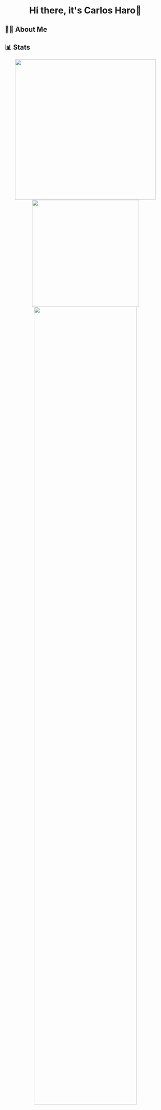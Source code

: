 <div id="header" align="center">
  <h1> Hi there, it's Carlos Haro👋</h1>
</div>

## 🧑‍💻 About Me

## 📊 Stats

<div align="center">

  <img src="https://github-readme-stats.vercel.app/api?username=carlosviniharo&show_icons=true&theme=tokyonight&layout=compact" style="width: 440px; max-width: 100%;" />
  <img src="https://github-readme-stats.vercel.app/api/top-langs/?username=carlosviniharo&show_icons=true&theme=tokyonight&layout=compact" style="width: 335px; max-width: 100%;" />

  <img src="https://github-profile-summary-cards.vercel.app/api/cards/profile-details?username=carlosviniharo&theme=tokyonight" style="width: 80%; max-width: 900px; height: auto;" />

</div>

## 🛠 Tech Stack


### 💻 Languages  
![Languages](https://skillicons.dev/icons?i=py,js,php,c,java)![](https://img.shields.io/badge/C++-00599C?style=for-the-badge&logo=cplusplus&logoColor=white)

### 🧰 Frameworks  
![Frameworks](https://skillicons.dev/icons?i=django,flask,react,nodejs)![](https://img.shields.io/badge/Spring_Boot-6DB33F?style=for-the-badge&logo=springboot&logoColor=white)

## 📫 Contact Me

[![LinkedIn](https://img.shields.io/badge/LinkedIn-Profile-blue?logo=linkedin&style=for-the-badge)](https://www.linkedin.com/in/carlos-haro-araguillin-70b985171/)

              
- 🔭 I’m currently working on ...
- 🌱 I’m currently learning ...
- 👯 I’m looking to collaborate on ...
- 🤔 I’m looking for help with ...
- 💬 Ask me about ...
- 📫 How to reach me: ...
- 😄 Pronouns: ...
- ⚡ Fun fact: ...
